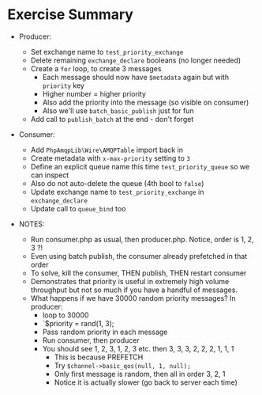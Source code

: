 Exercise Summary
================

 - Producer:
    - Set exchange name to `test_priority_exchange`
    - Delete remaining `exchange_declare` booleans (no longer needed)
    - Create a `for` loop, to create 3 messages
       - Each message should now have `$metadata` again but with `priority` key
       - Higher number = higher priority
       - Also add the priority into the message (so visible on consumer)
       - Also we'll use `batch_basic_publish` just for fun
    - Add call to `publish_batch` at the end - don't forget
 - Consumer:
    - Add `PhpAmqpLib\Wire\AMQPTable` import back in
    - Create metadata with `x-max-priority` setting to `3`
    - Define an explicit queue name this time `test_priority_queue` so we can
      inspect
    - Also do not auto-delete the queue (4th bool to `false`)
    - Update exchange name to `test_priority_exchange` in `exchange_declare`
    - Update call to `queue_bind` too
    
 - NOTES:
    - Run consumer.php as usual, then producer.php. Notice, order is 1, 2, 3 ?!
    - Even using batch publish, the consumer already prefetched in that order
    - To solve, kill the consumer, THEN publish, THEN restart consumer
    - Demonstrates that priority is useful in extremely high volume throughput
      but not so much if you have a handful of messages.
    - What happens if we have 30000 random priority messages? In producer:
       - loop to 30000
       - `$priority = rand(1, 3);
       - Pass random priority in each message
       - Run consumer, then producer
       - You should see 1, 2, 3, 1, 2, 3 etc. then 3, 3, 3, 2, 2, 2, 1, 1, 1
          - This is because PREFETCH
          - Try `$channel->basic_qos(null, 1, null);`
          - Only first message is random, then all in order 3, 2, 1
          - Notice it is actually slower (go back to server each time)
